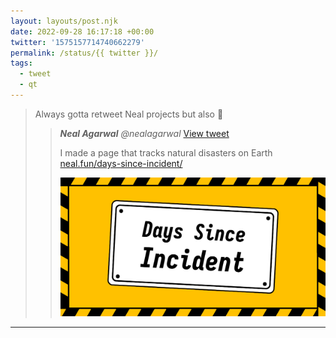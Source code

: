 ```yaml
---
layout: layouts/post.njk
date: 2022-09-28 16:17:18 +00:00
twitter: '1575157714740662279'
permalink: /status/{{ twitter }}/
tags: 
  - tweet
  - qt
---
```


> Always gotta retweet Neal projects but also 🙈
> 
> > <cite>**Neal Agarwal** @nealagarwal</cite> [View tweet](https://twitter.com/nealagarwal/status/1575137526146293760)
> > 
> > I made a page that tracks natural disasters on Earth [neal.fun/days-since-incident/](https://neal.fun/days-since-incident/)
> > 
> > [![Days Since Incident](/img/_qt/jYllIqEy.png)](https://neal.fun/days-since-incident/)

---
